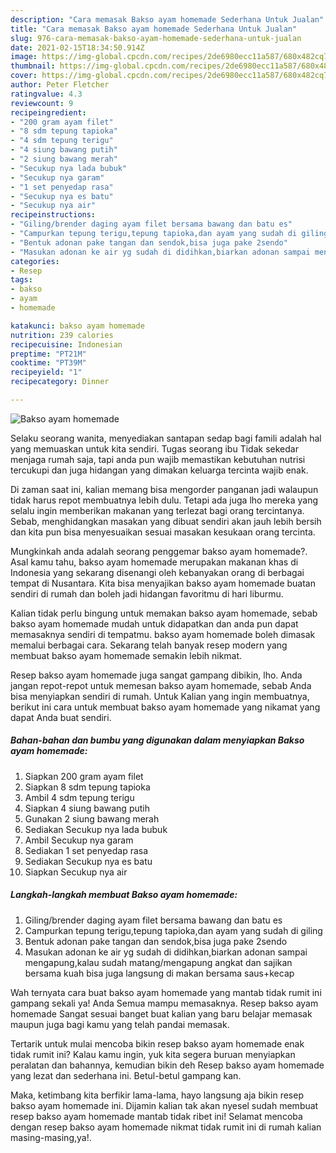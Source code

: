 ```yaml
---
description: "Cara memasak Bakso ayam homemade Sederhana Untuk Jualan"
title: "Cara memasak Bakso ayam homemade Sederhana Untuk Jualan"
slug: 976-cara-memasak-bakso-ayam-homemade-sederhana-untuk-jualan
date: 2021-02-15T18:34:50.914Z
image: https://img-global.cpcdn.com/recipes/2de6980ecc11a587/680x482cq70/bakso-ayam-homemade-foto-resep-utama.jpg
thumbnail: https://img-global.cpcdn.com/recipes/2de6980ecc11a587/680x482cq70/bakso-ayam-homemade-foto-resep-utama.jpg
cover: https://img-global.cpcdn.com/recipes/2de6980ecc11a587/680x482cq70/bakso-ayam-homemade-foto-resep-utama.jpg
author: Peter Fletcher
ratingvalue: 4.3
reviewcount: 9
recipeingredient:
- "200 gram ayam filet"
- "8 sdm tepung tapioka"
- "4 sdm tepung terigu"
- "4 siung bawang putih"
- "2 siung bawang merah"
- "Secukup nya lada bubuk"
- "Secukup nya garam"
- "1 set penyedap rasa"
- "Secukup nya es batu"
- "Secukup nya air"
recipeinstructions:
- "Giling/brender daging ayam filet bersama bawang dan batu es"
- "Campurkan tepung terigu,tepung tapioka,dan ayam yang sudah di giling"
- "Bentuk adonan pake tangan dan sendok,bisa juga pake 2sendo"
- "Masukan adonan ke air yg sudah di didihkan,biarkan adonan sampai mengapung,kalau sudah matang/mengapung angkat dan sajikan bersama kuah bisa juga langsung di makan bersama saus+kecap"
categories:
- Resep
tags:
- bakso
- ayam
- homemade

katakunci: bakso ayam homemade 
nutrition: 239 calories
recipecuisine: Indonesian
preptime: "PT21M"
cooktime: "PT39M"
recipeyield: "1"
recipecategory: Dinner

---
```



![Bakso ayam homemade](https://img-global.cpcdn.com/recipes/2de6980ecc11a587/680x482cq70/bakso-ayam-homemade-foto-resep-utama.jpg)

Selaku seorang wanita, menyediakan santapan sedap bagi famili adalah hal yang memuaskan untuk kita sendiri. Tugas seorang ibu Tidak sekedar menjaga rumah saja, tapi anda pun wajib memastikan kebutuhan nutrisi tercukupi dan juga hidangan yang dimakan keluarga tercinta wajib enak.

Di zaman  saat ini, kalian memang bisa mengorder panganan jadi walaupun tidak harus repot membuatnya lebih dulu. Tetapi ada juga lho mereka yang selalu ingin memberikan makanan yang terlezat bagi orang tercintanya. Sebab, menghidangkan masakan yang dibuat sendiri akan jauh lebih bersih dan kita pun bisa menyesuaikan sesuai masakan kesukaan orang tercinta. 



Mungkinkah anda adalah seorang penggemar bakso ayam homemade?. Asal kamu tahu, bakso ayam homemade merupakan makanan khas di Indonesia yang sekarang disenangi oleh kebanyakan orang di berbagai tempat di Nusantara. Kita bisa menyajikan bakso ayam homemade buatan sendiri di rumah dan boleh jadi hidangan favoritmu di hari liburmu.

Kalian tidak perlu bingung untuk memakan bakso ayam homemade, sebab bakso ayam homemade mudah untuk didapatkan dan anda pun dapat memasaknya sendiri di tempatmu. bakso ayam homemade boleh dimasak memalui berbagai cara. Sekarang telah banyak resep modern yang membuat bakso ayam homemade semakin lebih nikmat.

Resep bakso ayam homemade juga sangat gampang dibikin, lho. Anda jangan repot-repot untuk memesan bakso ayam homemade, sebab Anda bisa menyiapkan sendiri di rumah. Untuk Kalian yang ingin membuatnya, berikut ini cara untuk membuat bakso ayam homemade yang nikamat yang dapat Anda buat sendiri.

<!--inarticleads1-->

##### Bahan-bahan dan bumbu yang digunakan dalam menyiapkan Bakso ayam homemade:

1. Siapkan 200 gram ayam filet
1. Siapkan 8 sdm tepung tapioka
1. Ambil 4 sdm tepung terigu
1. Siapkan 4 siung bawang putih
1. Gunakan 2 siung bawang merah
1. Sediakan Secukup nya lada bubuk
1. Ambil Secukup nya garam
1. Sediakan 1 set penyedap rasa
1. Sediakan Secukup nya es batu
1. Siapkan Secukup nya air




<!--inarticleads2-->

##### Langkah-langkah membuat Bakso ayam homemade:

1. Giling/brender daging ayam filet bersama bawang dan batu es
1. Campurkan tepung terigu,tepung tapioka,dan ayam yang sudah di giling
1. Bentuk adonan pake tangan dan sendok,bisa juga pake 2sendo
1. Masukan adonan ke air yg sudah di didihkan,biarkan adonan sampai mengapung,kalau sudah matang/mengapung angkat dan sajikan bersama kuah bisa juga langsung di makan bersama saus+kecap




Wah ternyata cara buat bakso ayam homemade yang mantab tidak rumit ini gampang sekali ya! Anda Semua mampu memasaknya. Resep bakso ayam homemade Sangat sesuai banget buat kalian yang baru belajar memasak maupun juga bagi kamu yang telah pandai memasak.

Tertarik untuk mulai mencoba bikin resep bakso ayam homemade enak tidak rumit ini? Kalau kamu ingin, yuk kita segera buruan menyiapkan peralatan dan bahannya, kemudian bikin deh Resep bakso ayam homemade yang lezat dan sederhana ini. Betul-betul gampang kan. 

Maka, ketimbang kita berfikir lama-lama, hayo langsung aja bikin resep bakso ayam homemade ini. Dijamin kalian tak akan nyesel sudah membuat resep bakso ayam homemade mantab tidak ribet ini! Selamat mencoba dengan resep bakso ayam homemade nikmat tidak rumit ini di rumah kalian masing-masing,ya!.

